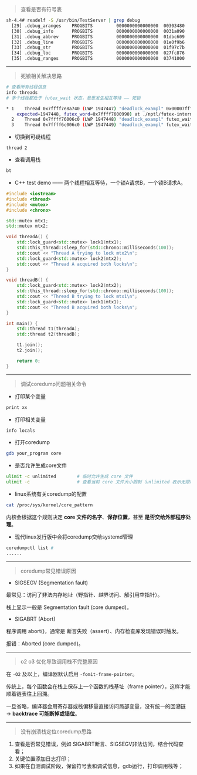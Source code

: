 > 查看是否有符号表

```bash
sh-4.4# readelf -S /usr/bin/TestServer | grep debug
  [29] .debug_aranges    PROGBITS         0000000000000000  00303480
  [30] .debug_info       PROGBITS         0000000000000000  0031a090
  [31] .debug_abbrev     PROGBITS         0000000000000000  01dbc609
  [32] .debug_line       PROGBITS         0000000000000000  01e0f9b6
  [33] .debug_str        PROGBITS         0000000000000000  01f97c7b
  [34] .debug_loc        PROGBITS         0000000000000000  027fc876
  [35] .debug_ranges     PROGBITS         0000000000000000  03741000
```

---

> 死锁相关解决思路

```bash
# 查看所有线程信息
info threads
# 多个线程都处于 futex_wait 状态，意思发生相互等待 —— 死锁
```

```bash
* 1    Thread 0x7ffff7e8a740 (LWP 1947447) "deadlock_exampl" 0x00007ffff7898d71 in __futex_abstimed_wait_common64 (private=128, cancel=true, abstime=0x0, op=265, 
    expected=1947448, futex_word=0x7ffff7600990) at ./nptl/futex-internal.c:57
  2    Thread 0x7ffff76006c0 (LWP 1947448) "deadlock_exampl" futex_wait (private=0, expected=2, futex_word=0x5555555591a0 <mtx2>) at ../sysdeps/nptl/futex-internal.h:146
  3    Thread 0x7ffff6c006c0 (LWP 1947449) "deadlock_exampl" futex_wait (private=0, expected=2, futex_word=0x555555559160 <mtx1>) at ../sysdeps/nptl/futex-internal.h:146
```

- 切换到可疑线程

```
thread 2
```

- 查看调用栈

```bash
bt
```

- C++ test demo —— 两个线程相互等待，一个锁A请求B，一个锁B请求A。

```C++
#include <iostream>
#include <thread>
#include <mutex>
#include <chrono>

std::mutex mtx1;
std::mutex mtx2;

void threadA() {
    std::lock_guard<std::mutex> lock1(mtx1);
    std::this_thread::sleep_for(std::chrono::milliseconds(100));
    std::cout << "Thread A trying to lock mtx2\n";
    std::lock_guard<std::mutex> lock2(mtx2);
    std::cout << "Thread A acquired both locks\n";
}

void threadB() {
    std::lock_guard<std::mutex> lock2(mtx2);
    std::this_thread::sleep_for(std::chrono::milliseconds(100));
    std::cout << "Thread B trying to lock mtx1\n";
    std::lock_guard<std::mutex> lock1(mtx1);
    std::cout << "Thread B acquired both locks\n";
}

int main() {
    std::thread t1(threadA);
    std::thread t2(threadB);

    t1.join();
    t2.join();

    return 0;
}
```

---

> 调试coredump问题相关命令

- 打印某个变量

```bash
print xx
```

- 打印相关变量

```bash
info locals
```

- 打开coredump

```bash
gdb your_program core
```

- 是否允许生成core文件

```bash
ulimit -c unlimited        # 临时允许生成 core 文件
ulimit -c                  # 查看当前 core 文件大小限制（unlimited 表示无限制）
```

- linux系统有关coredump的配置

```bash
cat /proc/sys/kernel/core_pattern
```

内核会根据这个规则决定 **core 文件的名字**、**保存位置**，甚至 **是否交给外部程序处理**。

- 现代linux发行版中会将coredump交给systemd管理

```bash
coredumpctl list #
......
```

---

> coredump常见错误原因

- SIGSEGV (Segmentation fault)

最常见：访问了非法内存地址（野指针、越界访问、解引用空指针）。

栈上显示一般是 Segmentation fault (core dumped)。

- SIGABRT (Abort)

程序调用 abort()，通常是 断言失败（assert）、内存检查库发现错误时触发。

报错：Aborted (core dumped)。

---

> o2 o3 优化导致调用栈不完整原因

在 `-O2` 及以上，编译器默认启用 `-fomit-frame-pointer`。

传统上，每个函数会在栈上保存上一个函数的栈基址（frame pointer），这样才能顺着链表往上回溯。

一旦省略，编译器会用寄存器或栈偏移量直接访问局部变量，没有统一的回溯链 → **backtrace 可能断掉或错位**。

---

> 没有崩溃栈定位coredump思路

1. 查看是否常见错误，例如 SIGABRT断言、SIGSEGV非法访问，结合代码查看；
2. 关键位置添加日志打印；
3. 如果在自测调试阶段，保留符号表和调试信息，gdb运行，打印调用栈等；

 